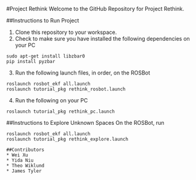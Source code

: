 #Project Rethink
Welcome to the GitHub Repository for Project Rethink.

##Instructions to Run Project
1. Clone this repository to your workspace.
2. Check to make sure you have installed the following dependencies on your PC
```
sudo apt-get install libzbar0
pip install pyzbar
```
3. Run the following launch files, in order, on the ROSBot
```
roslaunch rosbot_ekf all.launch
roslaunch tutorial_pkg rethink_rosbot.launch
```
4. Run the following on your PC
```
roslaunch tutorial_pkg rethink_pc.launch
```

##Instructions to Explore Unknown Spaces
On the ROSBot, run
```
roslaunch rosbot_ekf all.launch
roslaunch tutorial_pkg rethink_explore.launch

##Contributors
* Wei Xu
* Yida Niu
* Theo Wiklund
* James Tyler